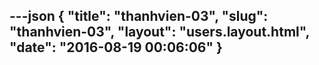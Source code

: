---json
{
    "title": "thanhvien-03",
    "slug": "thanhvien-03",
    "layout": "users.layout.html",
    "date": "2016-08-19 00:06:06"
}
---